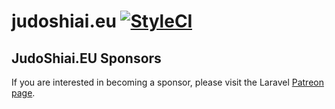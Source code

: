 # judoshiai.eu [![StyleCI](https://github.styleci.io/repos/282250229/shield?branch=master)](https://github.styleci.io/repos/282250229?branch=master)



## JudoShiai.EU Sponsors

If you are interested in becoming a sponsor, please visit the Laravel [Patreon page](https://patreon.com/judoshiai).
